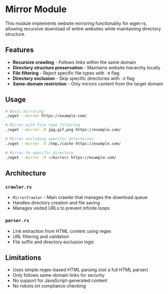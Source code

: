 # Mirror Module

This module implements website mirroring functionality for wget-rs, allowing recursive download of entire websites while maintaining directory structure.

## Features

- **Recursive crawling** - Follows links within the same domain
- **Directory structure preservation** - Maintains website hierarchy locally
- **File filtering** - Reject specific file types with `-R` flag
- **Directory exclusion** - Skip specific directories with `-X` flag
- **Same-domain restriction** - Only mirrors content from the target domain

## Usage

```bash
# Basic mirroring
./wget --mirror https://example.com/

# Mirror with file type filtering
./wget --mirror -R jpg,gif,png https://example.com/

# Mirror excluding specific directories
./wget --mirror -X /tmp,/cache https://example.com/

# Mirror to specific directory
./wget --mirror -P ~/mirror/ https://example.com/
```

## Architecture

### `crawler.rs`
- `MirrorCrawler` - Main crawler that manages the download queue
- Handles directory creation and file saving
- Manages visited URLs to prevent infinite loops

### `parser.rs`
- Link extraction from HTML content using regex
- URL filtering and validation
- File suffix and directory exclusion logic

## Limitations

- Uses simple regex-based HTML parsing (not a full HTML parser)
- Only follows same-domain links for security
- No support for JavaScript-generated content
- No robots.txt compliance checking